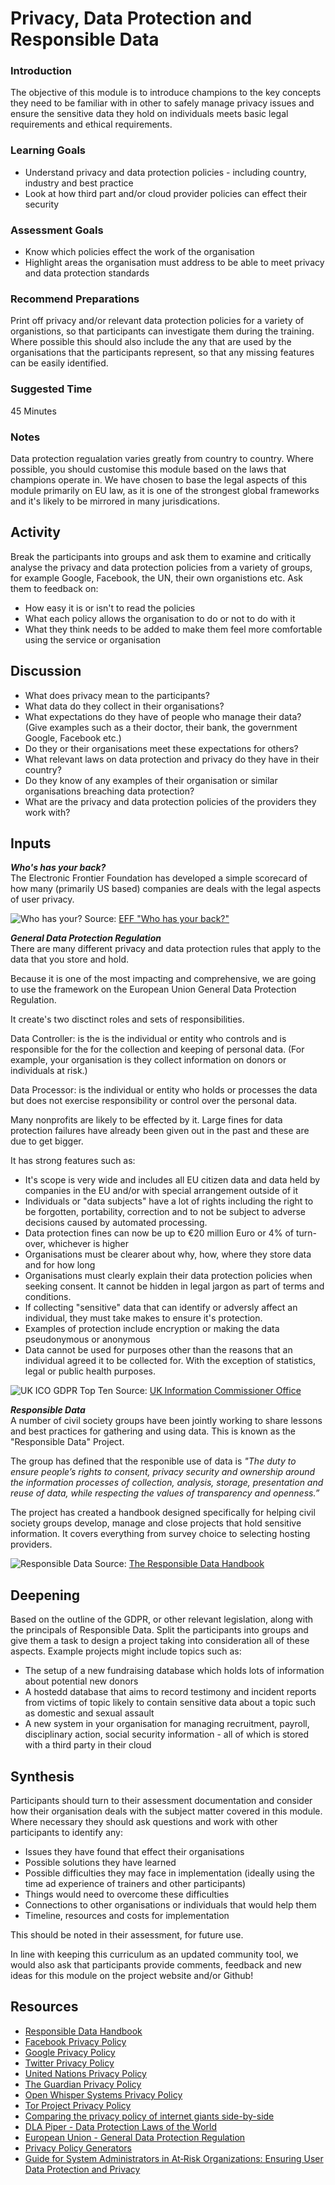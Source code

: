 # Privacy, Data Protection and Responsible Data


### Introduction
The objective of this module is to introduce champions to the key concepts they need to be familiar with in other to safely manage privacy issues and ensure the sensitive data they hold on individuals meets basic legal requirements and ethical requirements.

### Learning Goals
* Understand privacy and data protection policies - including country, industry and best practice    * Look at how third part and/or cloud provider policies can effect their security

### Assessment Goals
* Know which policies effect the work of the organisation* Highlight areas the organisation must address to be able to meet privacy and data protection standards

### Recommend Preparations
Print off privacy and/or relevant data protection policies for a variety of organistions, so that participants can investigate them during the training. Where possible this should also include the any that are used by the organisations that the participants represent, so that any missing features can be easily identified.

### Suggested Time
45 Minutes

### Notes
Data protection regualation varies greatly from country to country. Where possible, you should customise this module based on the laws that champions operate in. We have chosen to base the legal aspects of this module primarily on EU law, as it is one of the strongest global frameworks and it's likely to be mirrored in many jurisdications. 

## Activity
Break the participants into groups and ask them to examine and critically analyse the privacy and data protection policies from a variety of groups, for example Google, Facebook, the UN, their own organistions etc. Ask them to feedback on: 

* How easy it is or isn't to read the policies
* What each policy allows the organisation to do or not to do with it
* What they think needs to be added to make them feel more comfortable using the service or organisation
    
## Discussion 
* What does privacy mean to the participants?* What data do they collect in their organisations?* What expectations do they have of people who manage their data? (Give examples such as a their doctor, their bank, the government Google, Facebook etc.)* Do they or their organisations meet these expectations for others?* What relevant laws on data protection and privacy do they have in their country?* Do they know of any examples of their organisation or similar organisations breaching data protection?* What are the privacy and data protection policies of the providers they work with? 

## Inputs 
***Who's has your back?***  
The Electronic Frontier Foundation has developed a simple scorecard of how many (primarily US based) companies are deals with the legal aspects of user privacy.


![Who has your?](img/privacy/whohasyourback.png)
Source: [EFF "Who has your back?"](https://www.eff.org/who-has-your-back-2017)

***General Data Protection Regulation***  
There are many different privacy and data protection rules that apply to the data that you store and hold.Because it is one of the most impacting and comprehensive, we are going to use the framework on the European Union General Data Protection Regulation.It create's two disctinct roles and sets of responsibilities.
Data Controller: is the is the individual or entity who controls and is responsible for the for the collection and keeping of personal data. (For example, your organisation is they collect information on donors or individuals at risk.)

Data Processor: is the individual or entity who holds or processes the data but does not exercise responsibility or control over the personal data.Many nonprofits are likely to be effected by it. Large fines for data protection failures have already been given out in the past and these are due to get bigger.It has strong features such as:

* It's scope is very wide and includes all EU citizen data and data held by companies in the EU and/or with special arrangement outside of it* Individuals or "data subjects" have a lot of rights including the right to be forgotten, portability, correction and to not be subject to adverse decisions caused by automated processing.
* Data protection fines can now be up to €20 million Euro or 4% of turn-over, whichever is higher  
* Organisations must be clearer about why, how, where they store data and for how long
* Organisations must clearly explain their data protection policies when seeking consent. It cannot be hidden in legal jargon as part of terms and conditions.
* If collecting "sensitive" data that can identify or adversly affect an individual, they must take makes to ensure it's protection.
* Examples of protection include encryption or making the data pseudonymous or anonymous
* Data cannot be used for purposes other than the reasons that an individual agreed it to be collected for. With the exception of statistics, legal or public health purposes.

![UK ICO GDPR Top Ten](img/privacy/icogdpr.png)
Source: [UK Information Commissioner Office](https://ico.org.uk/)

***Responsible Data***  
A number of civil society groups have been jointly working to share lessons and best practices for gathering and using data. This is known as the "Responsible Data" Project.

The group has defined that the responible use of data is *"The duty to ensure people’s rights to consent, privacy security and ownership around the information processes of collection, analysis, storage, presentation and reuse of data, while respecting the values of transparency and openness.”*

The project has created a handbook designed specifically for helping civil society groups develop, manage and close projects that hold sensitive information. It covers everything from survey choice to selecting hosting providers.

![Responsible Data](img/privacy/responsibledata.png)
Source: [The Responsible Data Handbook](https://responsibledata.io)

## Deepening 
Based on the outline of the GDPR, or other relevant legislation, along with the principals of Responsible Data. Split the participants into groups and give them a task to design a project taking into consideration all of these aspects. Example projects might include topics such as:
* The setup of a new fundraising database which holds lots of information about potential new donors* A hostedd database that aims to record testimony and incident reports from victims of topic likely to contain sensitive data about a topic such as domestic and sexual assault* A new system in your organisation for managing recruitment, payroll, disciplinary action, social security information - all of which is stored with a third party in their cloud
  
## Synthesis   
Participants should turn to their assessment documentation and consider how their organisation deals with the subject matter covered in this module. Where necessary they should ask questions and work with other participants to identify any:
 
* Issues they have found that effect their organisations
* Possible solutions they have learned
* Possible difficulties they may face in implementation (ideally using the time ad experience of trainers and other participants)
* Things would need to overcome these difficulties
* Connections to other organisations or individuals that would help them
* Timeline, resources and costs for implementation

This should be noted in their assessment, for future use. 

In line with keeping this curriculum as an updated community tool, we would also ask that participants provide comments, feedback and new ideas for this module on the project website and/or Github!

## Resources

* [Responsible Data Handbook](https://responsibledata.io/resources/handbook/)
* [Facebook Privacy Policy](https://www.facebook.com/policy.php)
* [Google Privacy Policy](https://www.google.com/policies/privacy/)
* [Twitter Privacy Policy](https://twitter.com/privacy)
* [United Nations Privacy Policy](http://www.un.org/en/sections/about-website/privacy-notice/)
* [The Guardian Privacy Policy](https://www.theguardian.com/info/privacy)
* [Open Whisper Systems Privacy Policy](https://whispersystems.org/signal/privacy/)
* [Tor Project Privacy Policy](https://donate.torproject.org/privacy-policy.html)
* [Comparing the privacy policy of internet giants side-by-side](https://www.comparitech.com/blog/vpn-privacy/we-compared-the-privacy-policies-of-internet-giants-side-by-side/)
* [DLA Piper - Data Protection Laws of the World](https://www.dlapiperdataprotection.com) 
* [European Union - General Data Protection Regulation](http://www.eugdpr.org)    
* [Privacy Policy Generators](https://digital.com/blog/best-privacy-policy-generators/)   
* [Guide for System Administrators in At‐Risk Organizations: Ensuring User Data Protection and Privacy](https://github.com/mahvashtaqi/System_Administrator_Guide_Text/blob/master/en/best_practices/ensuring_user_data_protection_and_privacy/index.md)